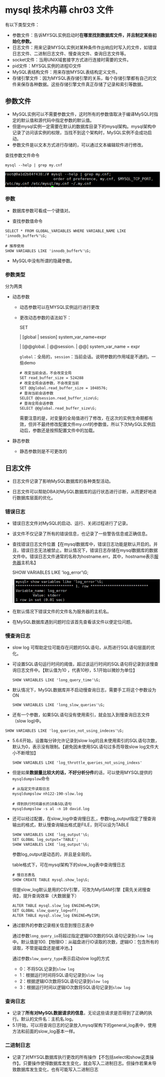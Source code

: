 ﻿# mysql 技术内幕 chr03 文件

有以下类型文件：

* 参数文件：告诉MYSQL实例启动时**在哪里找到数据库文件，并且制定某些初始化参数。**
* 日志文件：用来记录MYSQL实例对某种条件作出响应时写入的文件，如错误日志文件、二进制日志文件、慢查询文件、查询日志文件等。
* socket文件：当用UNIX域套接字方式进行连接时需要的文件。
* pid文件：MYSQL实例的进程ID文件
* MySQL表结构文件：用来存放MYSQL表结构定义文件。
* 存储引擎文件：因为MYSQL表存储引擎的关系，每个存储引擎都有自己的文件来保存各种数据。这些存储引擎文件真正存储了记录和索引等数据。



## 参数文件

* MySQL实例可以不需要参数文件，这时所有的参数值取决于编译MySQL时指定的默认值和源代码中指定参数的默认值。
* 但是mysql实例一定需要在默认的数据库目录下的mysql架构。mysql架构中记录了访问该实例的权限，当找不到这个架构时，MySQL实例不会成功启动。
* 参数文件是以文本方式进行存储的，可以通过文本编辑软件进行修改。

 查找参数文件命令

```mysql
mysql --help | grep my.cnf
```

![image-20211018173413687](../img/image-20211018173413687.png)



### 参数

* 数据库参数可看成一个键值对。

*  查找参数值命令

  ```mysql
  SELECT * FROM GLOBAL_VARIABLES WHERE VARIABLE_NAME LIKE 'innodb_buffer%'\G;
  
  # 推荐使用
  SHOW VARIABLES LIKE 'innodb_buffer%'\G;
  ```

* MySQL中没有所谓的隐藏参数。



### 参数类型

分为两类

* 动态参数

  *  动态参数可以在MYSQL实例运行进行更改

  * 更改动态参数的语法如下：

    SET 

    | [global | session] system_var_name=expr

     | [@@global. | @@session. | @@] system_var_name = expr

    `global`：全局的，`session`：当前会话。说明参数的作用域是不通的。一些demo

    ```mysql
    # 改变当前会话，不会改变全局 
    SET read_buffer_size = 524288 
    # 改变全局会话参数，不会改变当前 
    SET @@global.read_buffer_size = 1048576; 
    # 查询当前会话参数 
    SELECT @@session.read_buffer_size\G; 
    # 查询全局会话参数 
    SELECT @@global.read_buffer_size\G;
    ```

    需要注意的是，对变量的全局值进行了修改，在这次的实例生命期都有效，但并不最终修改配置文件my.cnf的参数值，所以下次MySQL实例启动后，参数还是按照配置文件中的加载。

* 静态参数

  * 静态参数则是不可更改的



## 日志文件

* 日志文件记录了影响MySQL数据库的各种类型活动。

* 日志文件可以帮助DBA对MySQL数据库的运行状态进行诊断，从而更好地进行数据库层面的优化。

### 错误日志

* 错误日志文件对MySQL的启动、运行、关闭过程进行了记录。

* 该文件不仅记录了所有的错误信息，也记录了一些警告信息或正确信息。

* 查找错误日志文件位置【在mysql数据库中，错误日志功能是默认开启的。并且，错误日志无法被禁止。默认情况下，错误日志存储在mysql数据库的数据文件中。错误日志文件通常的名称为hostname.err。其中，hostname表示[服务器](https://www.yisu.com/)主机名】

  SHOW VARIABLES LIKE 'log_error'\G;

  ![image-20211018174831372](../img/image-20211018174831372.png)

* 在默认情况下错误文件的文件名为服务器的主机名。

* 在MySQL数据库遇到问题时应该首先查看该文件以便定位问题。



### 慢查询日志

* slow log 可帮助定位可能存在问题的SQL语句，从而进行SQL语句层面的优化。

* 可设置SQL语句运行时间的阈值，超过该运行时间的SQL语句将记录到该慢查询日志文件中。【默认值为10 ，代表10秒，5.1开始以微妙为单位】

  ```mysql
  SHOW VARIABLES LIKE 'long_query_time'\G;
  ```

* 默认情况下，MySQL数据库并不启动慢查询日志，需要手工将这个参数设为ON

  ```mysql
  SHOW VARIABLES LIKE 'long_slow_queries'\G;
  ```

*  还有一个参数，如果SQL语句没有使用索引，就会加入到慢查询日志文件（slow log)中。

  ```mysql
  SHOW VARIABLES LIKE 'log_queries_not_using_indeces'\G;
  ```

* 5.6.6开始，设置每分钟允许记录到slow log的且未使用索引的SQL语句次数，默认为0，表示没有限制。【避免因未使用SQL语句过多而导致slow log文件大小不断增加】

  ```mysql
  SHOW VARIABLES LIKE 'log_throttle_queries_not_using_indexs'
  ```

* 但是如果**数据量比较大的话，不好分析分件**的话，可以使用MYSQL提供的`mysqldumpslow`命令

  ```mysql
  # 从指定文件读取日志
  mysqldumpslow nh122-190-slow.log
  
  # 得到执行时间最长的10条SQL语句
  mysqldumpslow -s al -n 10 david.log
  ```

* 还可以经过配置，在slow_log中查询慢日志,，参数log_output指定了慢查询输出的格式，默认慢查询输出格式是FILE，则可以设为TABLE

  ```mysql
  SHOW VARIABLES LIKE 'log_output'\G;
  SET GLOBAL log_output='TABLE';
  SHOW VARIABLES LIKE 'log_output'\G;
  ```

  参数log_output是动态的，并且是全局的。

  table格式下，可在mysql架构下的slow_log表中查询慢日志

  ```mysql
  # 慢日志表名
  SHOW CREATE TABLE mysql.show_log\G;
  ```

  但是slow_log默认是用的CSV引擎，可改为MyISAM引擎【需先关闭慢查询】，提升查询效率（大数据量下）

  ```mysql
  ALTER TABLE mysql.slow_log ENGINE=MyISM;
  SET GLOBAL slow_query_log=off;
  ALTER TABLE mysql.slow_log ENGINE=MyISM;
  ```

* 通过额外的参数记录相关信息到慢日志表中

   通过参数`long_query_io`将超过指定逻辑IO次数的SQL语句记录到`slow log`中。默认值是100.【物理IO：从磁盘进行IO读取的次数，逻辑IO：包含所有的读取，不管是磁盘还是缓冲池。】

   通过参数`slow_query_type`表示启动slow log的方式

  - 0：不将SQL记录到`slow log`
  - 1：根据运行时间将SQL语句记录到`slow log`
  - 2：根据逻辑IO次数将SQL语句记录到`slow log`
  - 3：根据运行时间以逻辑IO次数将SQL语句记录到`slow log`



### 查询日志

* 记录了**所有对MySQL数据请求的信息**，无论这些请求是否得到了正确的执行。默认的文件名：主机名.log。
* 5.1开始，可以将查询日志的记录放入mysql架构下的general_log表中，使用方法和前面的slow_log基本一样。



### 二进制日志

* 记录了对MYSQL数据库执行更改的所有操作【不包括select和show这类操作】。只要操作使得数据库发生变化，就会写入二进制日志。但操作若果未导致数据库发生变化，也有可能写入二进制日志
